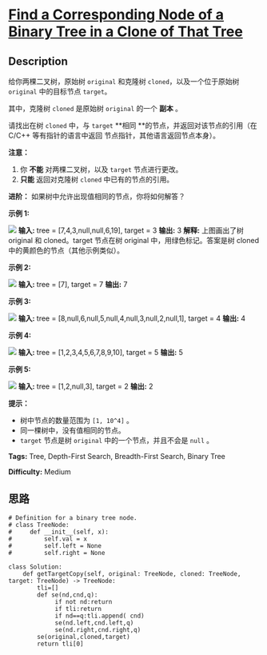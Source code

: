 # [Find a Corresponding Node of a Binary Tree in a Clone of That Tree][title]

## Description

给你两棵二叉树，原始树 `original` 和克隆树 `cloned`，以及一个位于原始树 `original` 中的目标节点 `target`。

其中，克隆树 `cloned` 是原始树 `original` 的一个 **副本** 。

请找出在树 `cloned` 中，与 `target`  **相同  **的节点，并返回对该节点的引用（在 C/C++ 等有指针的语言中返回
节点指针，其他语言返回节点本身）。



**注意：**

  1. 你 **不能** 对两棵二叉树，以及 `target` 节点进行更改。
  2. **只能** 返回对克隆树 `cloned` 中已有的节点的引用。

**进阶：** 如果树中允许出现值相同的节点，你将如何解答？



**示例 1:**

![](https://assets.leetcode.com/uploads/2020/02/21/e1.png)
            **输入:** tree = [7,4,3,null,null,6,19], target = 3    **输出:** 3    **解释:** 上图画出了树 original 和 cloned。target 节点在树 original 中，用绿色标记。答案是树 cloned 中的黄颜色的节点（其他示例类似）。

**示例 2:**

![](https://assets.leetcode.com/uploads/2020/02/21/e2.png)
            **输入:** tree = [7], target =  7    **输出:** 7    

**示例 3:**

![](https://assets.leetcode.com/uploads/2020/02/21/e3.png)
            **输入:** tree = [8,null,6,null,5,null,4,null,3,null,2,null,1], target = 4    **输出:** 4    

**示例 4:**

![](https://assets.leetcode.com/uploads/2020/02/21/e4.png)
            **输入:** tree = [1,2,3,4,5,6,7,8,9,10], target = 5    **输出:** 5    

**示例 5:**

![](https://assets.leetcode.com/uploads/2020/02/21/e5.png)
            **输入:** tree = [1,2,null,3], target = 2    **输出:** 2



**提示：**

  * 树中节点的数量范围为 `[1, 10^4]` 。
  * 同一棵树中，没有值相同的节点。
  * `target` 节点是树 `original` 中的一个节点，并且不会是 `null` 。


**Tags:** Tree, Depth-First Search, Breadth-First Search, Binary Tree

**Difficulty:** Medium

## 思路

``` python3
# Definition for a binary tree node.
# class TreeNode:
#     def __init__(self, x):
#         self.val = x
#         self.left = None
#         self.right = None

class Solution:
    def getTargetCopy(self, original: TreeNode, cloned: TreeNode, target: TreeNode) -> TreeNode:
        tli=[]
        def se(nd,cnd,q):
             if not nd:return
             if tli:return
             if nd==q:tli.append( cnd)
             se(nd.left,cnd.left,q)
             se(nd.right,cnd.right,q)
        se(original,cloned,target)
        return tli[0]
```

[title]: https://leetcode-cn.com/problems/find-a-corresponding-node-of-a-binary-tree-in-a-clone-of-that-tree

